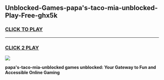 
## Unblocked-Games-papa's-taco-mia-unblocked-Play-Free-ghx5k
<h3>
<a href="https://premium76.site?title=papa's-taco-mia-unblocked&ref=22A">CLICK TO PLAY</a></h3>
<hr>

<h3>
<a href="https://premium76.site?title=papa's-taco-mia-unblocked&ref=22A">CLICK 2 PLAY</a>
  
</h3>

<a href="https://premium76.site?title=papa's-taco-mia-unblocked&ref=22A"><img src="https://clearcache.store/games.png"></a>


**papa's-taco-mia-unblocked games unblocked: Your Gateway to Fun and Accessible Online Gaming**

